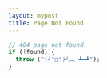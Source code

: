 ```yaml
---
layout: mypost
title: Page Not Found
---
```


```js
// 404 page not found.
if (!found) {
  throw ("(╯°□°)╯︵ ┻━┻");
}
```

